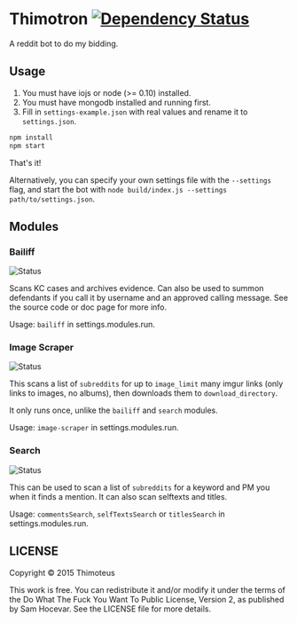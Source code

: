 # Thimotron [![Dependency Status](https://david-dm.org/Thimoteus/Thimotron.svg)](https://david-dm.org/Thimoteus/Thimotron)

A reddit bot to do my bidding.

## Usage

1. You must have iojs or node (>= 0.10) installed.
2. You must have mongodb installed and running first.
3. Fill in `settings-example.json` with real values and rename it to `settings.json`.

```bash
npm install
npm start
```

That's it!

Alternatively, you can specify your own settings file with the `--settings` flag, and
start the bot with `node build/index.js --settings path/to/settings.json`.

## Modules

### Bailiff

![Status](https://img.shields.io/badge/status-ready-green.svg)

Scans KC cases and archives evidence.
Can also be used to summon defendants if you call it by username and an approved calling message.
See the source code or doc page for more info.

Usage: `bailiff` in settings.modules.run.

### Image Scraper

![Status](https://img.shields.io/badge/status-ready-green.svg)

This scans a list of `subreddits` for up to `image_limit` many imgur links (only links to images, no albums),
then downloads them to `download_directory`.

It only runs once, unlike the `bailiff` and `search` modules.

Usage: `image-scraper` in settings.modules.run.

### Search

![Status](https://img.shields.io/badge/status-ready-green.svg)

This can be used to scan a list of `subreddits` for a keyword and PM you when it finds a mention.
It can also scan selftexts and titles.

Usage: `commentsSearch`, `selfTextsSearch` or `titlesSearch` in settings.modules.run.

## LICENSE

Copyright © 2015 Thimoteus

This work is free. You can redistribute it and/or modify it under the
terms of the Do What The Fuck You Want To Public License, Version 2,
as published by Sam Hocevar. See the LICENSE file for more details.
